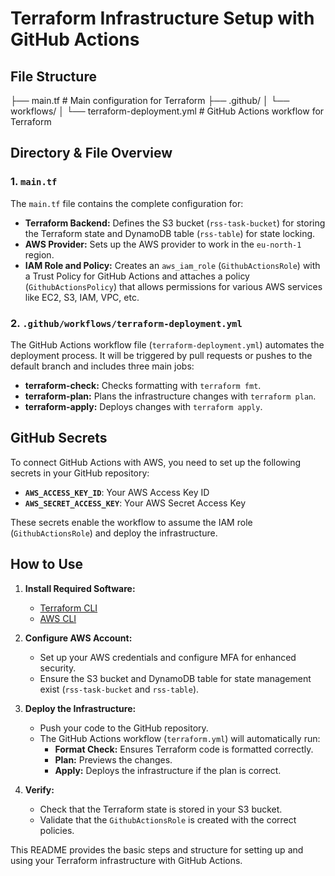 # Terraform Infrastructure Setup with GitHub Actions

## File Structure

├── main.tf # Main configuration for Terraform ├── .github/ │ └── workflows/ │ └── terraform-deployment.yml # GitHub Actions workflow for Terraform


## Directory & File Overview

### 1. `main.tf`
The `main.tf` file contains the complete configuration for:
- **Terraform Backend:** Defines the S3 bucket (`rss-task-bucket`) for storing the Terraform state and DynamoDB table (`rss-table`) for state locking.
- **AWS Provider:** Sets up the AWS provider to work in the `eu-north-1` region.
- **IAM Role and Policy:** Creates an `aws_iam_role` (`GithubActionsRole`) with a Trust Policy for GitHub Actions and attaches a policy (`GithubActionsPolicy`) that allows permissions for various AWS services like EC2, S3, IAM, VPC, etc.

### 2. `.github/workflows/terraform-deployment.yml`
The GitHub Actions workflow file (`terraform-deployment.yml`) automates the deployment process. It will be triggered by pull requests or pushes to the default branch and includes three main jobs:
- **terraform-check:** Checks formatting with `terraform fmt`.
- **terraform-plan:** Plans the infrastructure changes with `terraform plan`.
- **terraform-apply:** Deploys changes with `terraform apply`.

## GitHub Secrets

To connect GitHub Actions with AWS, you need to set up the following secrets in your GitHub repository:

- **`AWS_ACCESS_KEY_ID`**: Your AWS Access Key ID
- **`AWS_SECRET_ACCESS_KEY`**: Your AWS Secret Access Key

These secrets enable the workflow to assume the IAM role (`GithubActionsRole`) and deploy the infrastructure.

## How to Use

1. **Install Required Software:**
   - [Terraform CLI](https://developer.hashicorp.com/terraform/tutorials/aws-get-started/install-cli)
   - [AWS CLI](https://docs.aws.amazon.com/cli/latest/userguide/install-cliv2.html)

2. **Configure AWS Account:**
   - Set up your AWS credentials and configure MFA for enhanced security.
   - Ensure the S3 bucket and DynamoDB table for state management exist (`rss-task-bucket` and `rss-table`).

3. **Deploy the Infrastructure:**
   - Push your code to the GitHub repository.
   - The GitHub Actions workflow (`terraform.yml`) will automatically run:
     - **Format Check:** Ensures Terraform code is formatted correctly.
     - **Plan:** Previews the changes.
     - **Apply:** Deploys the infrastructure if the plan is correct.

4. **Verify:**
   - Check that the Terraform state is stored in your S3 bucket.
   - Validate that the `GithubActionsRole` is created with the correct policies.

This README provides the basic steps and structure for setting up and using your Terraform infrastructure with GitHub Actions.
